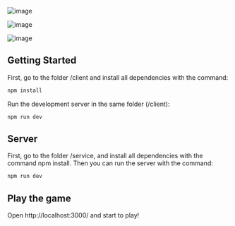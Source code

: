 
![image](https://user-images.githubusercontent.com/39881937/116954155-8ea84980-ac65-11eb-9df3-59eaece887e9.png)

![image](https://user-images.githubusercontent.com/39881937/116954261-d9c25c80-ac65-11eb-90fe-31e72dc690b6.png)

![image](https://user-images.githubusercontent.com/39881937/116954754-35411a00-ac67-11eb-9ecc-e833392ebca2.png)


## Getting Started

First, go to the folder /client and install all dependencies with the command: 

```bash
npm install

```

Run the development server in the same folder (/client):

```bash
npm run dev

```
## Server
First, go to the folder /service, and install all dependencies with the command npm install.  Then you can run the server with the command: 

```bash
npm run dev
```
## Play the game
Open http://localhost:3000/ and start to play!

